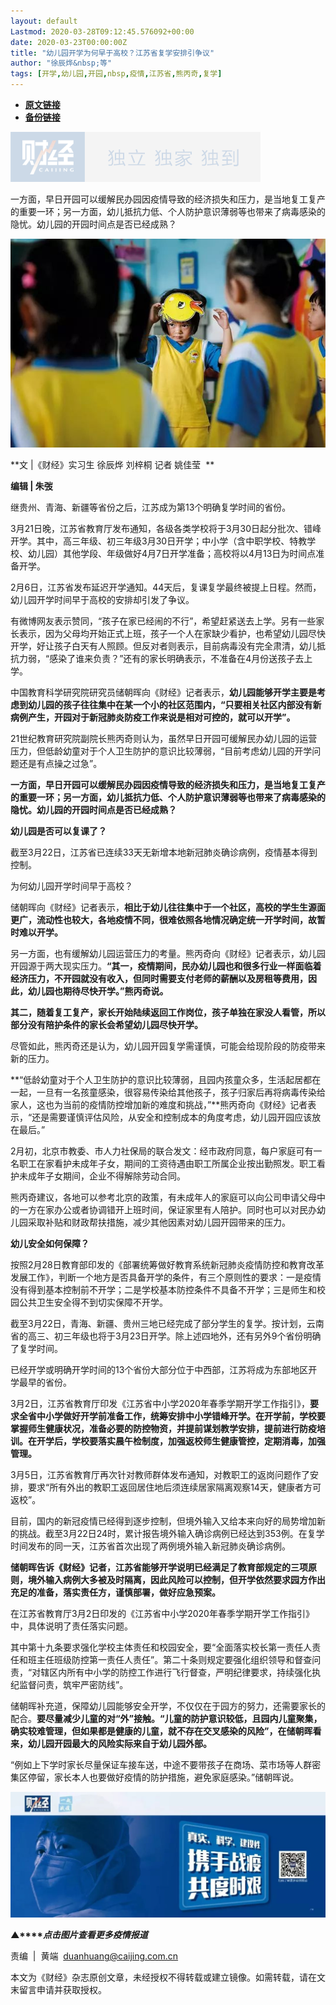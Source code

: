 ```yaml
---
layout: default
Lastmod: 2020-03-28T09:12:45.576092+00:00
date: 2020-03-23T00:00:00Z
title: "幼儿园开学为何早于高校？江苏省复学安排引争议"
author: "徐辰烨&nbsp;等"
tags: [开学,幼儿园,开园,nbsp,疫情,江苏省,熊丙奇,复学]
---
```


* [**原文链接**](https://mp.weixin.qq.com/s/EHxdelKNXKl0xAECmv02YQ)
* [**备份链接**](http://archive.today/ELpwJ)


![](/images/post/77e6cfb5c7ef66e00d9bd04f74961594.jpg)

一方面，早日开园可以缓解民办园因疫情导致的经济损失和压力，是当地复工复产的重要一环；另一方面，幼儿抵抗力低、个人防护意识薄弱等也带来了病毒感染的隐忧。幼儿园的开园时间点是否已经成熟？

![](/images/post/267c21e1f30f67b7ab16492c56660e22.jpg)

**文 |《财经》实习生 徐辰烨 刘梓桐 记者 姚佳莹  **

**编辑 | 朱弢**

继贵州、青海、新疆等省份之后，江苏成为第13个明确复学时间的省份。

3月21日晚，江苏省教育厅发布通知，各级各类学校将于3月30日起分批次、错峰开学。其中，高三年级、初三年级3月30日开学；中小学（含中职学校、特教学校、幼儿园）其他学段、年级做好4月7日开学准备；高校将以4月13日为时间点准备开学。

2月6日，江苏省发布延迟开学通知。44天后，复课复学最终被提上日程。然而，幼儿园开学时间早于高校的安排却引发了争议。

有微博网友表示赞同，“孩子在家已经闹的不行”，希望赶紧送去上学。另有一些家长表示，因为父母均开始正式上班，孩子一个人在家缺少看护，也希望幼儿园尽快开学，好让孩子白天有人照顾。但反对者则表示，目前病毒没有完全肃清，幼儿抵抗力弱，“感染了谁来负责？”还有的家长明确表示，不准备在4月份送孩子去上学。

中国教育科学研究院研究员储朝晖向《财经》记者表示，**幼儿园能够开学主要是考虑到幼儿园的孩子往往集中在某一个小的社区范围内，“只要相关社区内部没有新病例产生，开园对于新冠肺炎防疫工作来说是相对可控的，就可以开学”。**

21世纪教育研究院副院长熊丙奇则认为，虽然早日开园可缓解民办幼儿园的运营压力，但低龄幼童对于个人卫生防护的意识比较薄弱，“目前考虑幼儿园的开学问题还是有点操之过急”。

**一方面，早日开园可以缓解民办园因疫情导致的经济损失和压力，是当地复工复产的重要一环；另一方面，幼儿抵抗力低、个人防护意识薄弱等也带来了病毒感染的隐忧。幼儿园的开园时间点是否已经成熟？**

**幼儿园是否可以复课了？**

截至3月22日，江苏省已连续33天无新增本地新冠肺炎确诊病例，疫情基本得到控制。

为何幼儿园开学时间早于高校？

储朝晖向《财经》记者表示，**相比于幼儿往往集中于一个社区，高校的学生生源面更广，流动性也较大，各地疫情不同，很难依照各地情况确定统一开学时间，故暂时难以开学。**

另一方面，也有缓解幼儿园运营压力的考量。熊丙奇向《财经》记者表示，幼儿园开园源于两大现实压力。**“其一，疫情期间，民办幼儿园也和很多行业一样面临着经济压力，不开园就没有收入，但同时需要支付老师的薪酬以及房租等费用，因此，幼儿园也期待尽快开学。”熊丙奇说。**

**其二，随着复工复产，家长开始陆续返回工作岗位，孩子单独在家没人看管，所以部分没有陪护条件的家长会希望幼儿园尽快开学。**

尽管如此，熊丙奇还是认为，幼儿园开园复学需谨慎，可能会给现阶段的防疫带来新的压力。

**“低龄幼童对于个人卫生防护的意识比较薄弱，且园内孩童众多，生活起居都在一起，一旦有一名孩童感染，很容易传染给其他孩子，孩子归家后再将病毒传染给家人，这也为当前的疫情防控增加新的难度和挑战，”**熊丙奇向《财经》记者表示，“还是需要谨慎评估风险，从安全和控制成本的角度考虑，幼儿园开园应该放在最后。”

2月初，北京市教委、市人力社保局的联合发文：经市政府同意，每户家庭可有一名职工在家看护未成年子女，期间的工资待遇由职工所属企业按出勤照发。职工看护未成年子女期间，企业不得解除劳动合同。

熊丙奇建议，各地可以参考北京的政策，有未成年人的家庭可以向公司申请父母中的一方在家办公或者协调错开上班时间，保证家里有人陪护。同时也可以对民办幼儿园采取补贴和财政帮扶措施，减少其他因素对幼儿园开园带来的压力。

**幼儿安全如何保障？**

按照2月28日教育部印发的《部署统筹做好教育系统新冠肺炎疫情防控和教育改革发展工作》，判断一个地方是否具备开学的条件，有三个原则性的要求：一是疫情没有得到基本控制前不开学；二是学校基本防控条件不具备不开学；三是师生和校园公共卫生安全得不到切实保障不开学。

截至3月22日，青海、新疆、贵州三地已经完成了部分学生的复学。按计划，云南省的高三、初三年级也将于3月23日开学。除上述四地外，还有另外9个省份明确了复学时间。

已经开学或明确开学时间的13个省份大部分位于中西部，江苏将成为东部地区开学最早的省份。

3月2日，江苏省教育厅印发《江苏省中小学2020年春季学期开学工作指引》，**要求全省中小学做好开学前准备工作，统筹安排中小学错峰开学。在开学前，学校要掌握师生健康状况，准备必要的防控物资，并提前谋划教学安排，提前进行防疫培训。在开学后，学校要落实晨午检制度，加强返校师生健康管控，定期消毒，加强管理。**

3月5日，江苏省教育厅再次针对教师群体发布通知，对教职工的返岗问题作了安排，要求“所有外出的教职工返回居住地后须连续居家隔离观察14天，健康者方可返校”。

目前，国内的新冠疫情已经得到逐步控制，但境外输入又给本来向好的局势增加新的挑战。截至3月22日24时，累计报告境外输入确诊病例已经达到353例。在复学时间发布的同一天，江苏省首次出现了两例境外输入新冠肺炎确诊病例。

**储朝晖告诉《财经》记者，江苏省能够开学说明已经满足了教育部规定的三项原则，境外输入病例大多被及时隔离，因此风险可以控制，但开学依然要求园方作出充足的准备，落实责任方，谨慎部署，做好应急预案。**

在江苏省教育厅3月2日印发的《江苏省中小学2020年春季学期开学工作指引》中，具体说明了责任落实问题。

其中第十九条要求强化学校主体责任和校园安全，要“全面落实校长第一责任人责任和班主任班级防控第一责任人责任”。第二十条则规定要强化组织领导和督查问责，“对辖区内所有中小学的防控工作进行飞行督查，严明纪律要求，持续强化执纪监督问责，筑牢严密防线”。

储朝晖补充道，保障幼儿园能够安全开学，不仅仅在于园方的努力，还需要家长的配合。**要尽量减少儿童的对“外”接触。“儿童的防护意识较低，且园内儿童聚集，确实较难管理，但如果都是健康的儿童，就不存在交叉感染的风险”，在储朝晖看来，幼儿园开园最大的风险实际来自于幼儿园外部。**

“例如上下学时家长尽量保证车接车送，中途不要带孩子在商场、菜市场等人群密集区停留，家长本人也要做好疫情的防护措施，避免家庭感染。”储朝晖说。

[![](/images/post/4d24a5670c9a87791ea8b757d030c0d3.jpg)](https://mp.weixin.qq.com/mp/homepage?__biz=MjM5NDU5NTM4MQ==&hid=29&sn=21c0f34c737748fe3b2c372bb40ae622)  

**▲****_点击图片查看更多疫情报道_**

  

  

责编  |  黄端  duanhuang@caijing.com.cn

本文为《财经》杂志原创文章，未经授权不得转载或建立镜像。如需转载，请在文末留言申请并获取授权。

